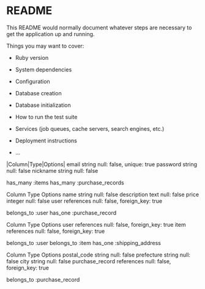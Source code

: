 # README

This README would normally document whatever steps are necessary to get the
application up and running.

Things you may want to cover:

* Ruby version

* System dependencies

* Configuration

* Database creation

* Database initialization

* How to run the test suite

* Services (job queues, cache servers, search engines, etc.)

* Deployment instructions

* ...

|Column|Type|Options|
email	string	null: false, unique: true
password	string	null: false
nickname	string	null: false

has_many :items
has_many :purchase_records

Column	Type	Options
name	string	null: false
description	text	null: false
price	integer	null: false
user	references	null: false, foreign_key: true

belongs_to :user
has_one :purchase_record


Column	Type	Options
user	references	null: false, foreign_key: true
item	references	null: false, foreign_key: true

belongs_to :user
belongs_to :item
has_one :shipping_address



Column	Type	Options
postal_code	string	null: false
prefecture	string	null: false
city	string	null: false
purchase_record	references	null: false, foreign_key: true

belongs_to :purchase_record


